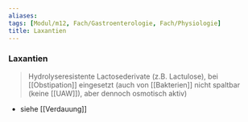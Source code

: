 ```yaml
---
aliases: 
tags: [Modul/m12, Fach/Gastroenterologie, Fach/Physiologie]
title: Laxantien
---
```

### Laxantien
> Hydrolyseresistente Lactosederivate (z.B. Lactulose), bei [[Obstipation]] eingesetzt (auch von [[Bakterien]] nicht spaltbar (keine [[UAW]]), aber dennoch osmotisch aktiv)
- siehe [[Verdauung]]